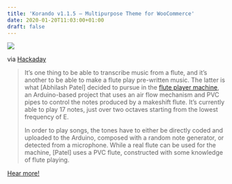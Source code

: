 ```yaml
---
title: 'Korando v1.1.5 – Multipurpose Theme for WooCommerce'
date: 2020-01-20T11:03:00+01:00
draft: false
---
```


![](https://cdn-blog.adafruit.com/uploads/2020/01/Screen-Shot-2019-12-25-at-4.56.59-PM-Cropped-1-600x338.png)

via [Hackaday](https://hackaday.com/2020/01/11/an-arduino-based-flute-playing-machine/)

> It’s one thing to be able to transcribe music from a flute, and it’s another to be able to make a flute play pre-written music. The latter is what \[Abhilash Patel\] decided to pursue in the [flute player machine](https://www.instructables.com/id/Arduino-Based-Flute-Player-Machine/), an Arduino-based project that uses an air flow mechanism and PVC pipes to control the notes produced by a makeshift flute. It’s currently able to play 17 notes, just over two octaves starting from the lowest frequency of E.
> 
> In order to play songs, the tones have to either be directly coded and uploaded to the Arduino, composed with a random note generator, or detected from a microphone. While a real flute can be used for the machine, \[Patel\] uses a PVC flute, constructed with some knowledge of flute playing.

[Hear more!](https://hackaday.com/2020/01/11/an-arduino-based-flute-playing-machine/)